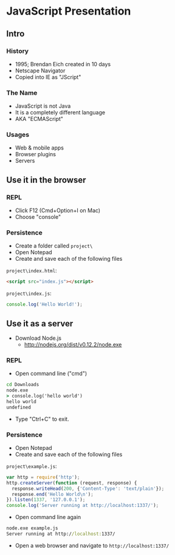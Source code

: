 # JavaScript Presentation

## Intro

### History

- 1995; Brendan Eich created in 10 days
- Netscape Navigator
- Copied into IE as "JScript"

### The Name

- JavaScript is not Java
- It is a completely different language
- AKA "ECMAScript"

### Usages

- Web & mobile apps
- Browser plugins
- Servers

## Use it in the browser

### REPL

- Click F12 (Cmd+Option+I on Mac)
- Choose "console"

### Persistence

- Create a folder called `project\`
- Open Notepad
- Create and save each of the following files

`project\index.html`:

```html
<script src="index.js"></script>
```

`project\index.js`:

```js
console.log('Hello World!');
```

## Use it as a server

- Download Node.js
  - http://nodejs.org/dist/v0.12.2/node.exe

### REPL

- Open command line ("cmd")

```bat
cd Downloads
node.exe
> console.log('hello world')
hello world
undefined
```

- Type "Ctrl+C" to exit.

### Persistence

- Open Notepad
- Create and save each of the following files

`project\example.js`:

```js
var http = require('http');
http.createServer(function (request, response) {
  response.writeHead(200, {'Content-Type': 'text/plain'});
  response.end('Hello World\n');
}).listen(1337, '127.0.0.1');
console.log('Server running at http://localhost:1337/');
```

- Open command line again

```bat
node.exe example.js
Server running at http://localhost:1337/
```

- Open a web browser and navigate to `http://localhost:1337/`
